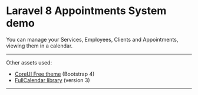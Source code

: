 # Laravel 8 Appointments System demo


You can manage your Services, Employees, Clients and Appointments, viewing them in a calendar.


---


Other assets used:

- [CoreUI Free theme](https://coreui.io/demo/#main.html) (Bootstrap 4)
- [FullCalendar library](https://fullcalendar.io/) (version 3)


---
